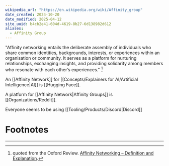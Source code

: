 ```yaml
---
wikipedia_url: "https://en.wikipedia.org/wiki/Affinity_group"
date_created: 2024-10-20
date_modified: 2025-04-12
site_uuid: b4cb2e41-604d-4619-8b27-6d138982d612
aliases:
  - Affinity Group
---
```


"Affinity networking entails the deliberate assembly of individuals who share common identities, backgrounds, interests, or experiences within an organisation or community. It serves as a platform for nurturing relationships, exchanging insights, and providing solidarity among members who resonate with each other’s experiences." [^fdf920] 

An [[Affinity Network]] for [[Concepts/Explainers for AI/Artificial Intelligence|AI]] is [[Hugging Face]].

A platform for [[Affinity Network|Affinity Groups]] is [[Organizations/Reddit]].

Everyone seems to be using [[Tooling/Products/Discord|Discord]]



# Footnotes
***
[^fdf920]: quoted from the Oxford Review. [Affinity Networking – Definition and Explanation](https://oxford-review.com/the-oxford-review-dei-diversity-equity-and-inclusion-dictionary/affinity-networking-definition-and-explanation/).